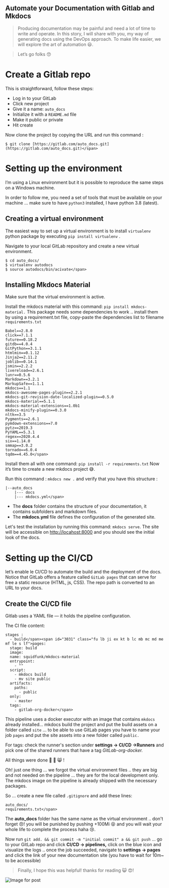 ## Automate your Documentation with Gitlab and Mkdocs



> Producing documentation may be painful and need a lot of time to write and operate. In this story, I will share with you, my way of generating docs using the DevOps approach. To make life easier, we will explore the art of automation 😃.

> Let’s go folks 😙

# Create a Gitlab repo

This is straightforward, follow these steps:

*   Log in to your GitLab
*   Click new project
*   Give it a name: `auto_docs`
*   Initialize it with a `README.md` file
*   Make it public or private
*   Hit create

Now clone the project by copying the URL and run this command :


```
$ git clone [https://gitlab.com/auto_docs.git](https://gitlab.com/auto_docs.git)</span>
```


# Setting up the environment

I’m using a Linux environment but it is possible to reproduce the same steps on a Windows machine.

In order to follow me, you need a set of tools that must be available on your machine … make sure to have `python3` installed, I have python 3.8 (latest).

## Creating a virtual environment

The easiest way to set up a virtual environment is to install `virtualenv` python package by executing `pip install virtualenv` .

Navigate to your local GitLab repository and create a new virtual environment.


```
$ cd auto_docs/
$ virtualenv autodocs
$ source autodocs/bin/acivate</span>
```


## Installing Mkdocs Material

Make sure that the virtual environment is active.

Install the mkdocs material with this command: `pip install mkdocs-material.`
This package needs some dependencies to work .. install them by using a requirement.txt file, copy-paste the dependencies list to filename `requirements.txt`


```
Babel==2.8.0
click==7.1.1
future==0.18.2
gitdb==4.0.4
GitPython==3.1.1
htmlmin==0.1.12
Jinja2==2.11.2
joblib==0.14.1
jsmin==2.2.2
livereload==2.6.1
lunr==0.5.6
Markdown==3.2.1
MarkupSafe==1.1.1
mkdocs==1.1
mkdocs-awesome-pages-plugin==2.2.1
mkdocs-git-revision-date-localized-plugin==0.5.0
mkdocs-material==5.1.1
mkdocs-material-extensions==1.0b1
mkdocs-minify-plugin==0.3.0
nltk==3.5
Pygments==2.6.1
pymdown-extensions==7.0
pytz==2019.3
PyYAML==5.3.1
regex==2020.4.4
six==1.14.0
smmap==3.0.2
tornado==6.0.4
tqdm==4.45.0</span>
```


Install them all with one command: `pip install -r requirements.txt`
Now it’s time to create a new mkdocs project 😅.

Run this command : `mkdocs new .` and verify that you have this structure :


```
|--auto_docs
    |--- docs
    |--- mkdocs.yml</span>
```


*   The **docs** folder contains the structure of your documentation, it contains subfolders and markdown files.
*   The **mkdocs.yml** file defines the configuration of the generated site.

Let's test the installation by running this command: `mkdocs serve`. The site will be accessible on [http://locahost:8000](http://locahost:8000) and you should see the initial look of the docs.

# Setting up the CI/CD

let’s enable le CI/CD to automate the build and the deployment of the docs. Notice that GitLab offers a feature called `GitLab pages` that can serve for free a static resource (HTML, js, CSS). The repo path is converted to an URL to your docs.

## Create the CI/CD file

Gitlab uses a YAML file — it holds the pipeline configuration.

The CI file content:


```
stages :
  - build</span><span id="3031" class="fu lb ji ex kt b lc mb mc md me mf le s lf">pages:
  stage: build
  image:
  name: squidfunk/mkdocs-material
  entrypoint:
    - ""
  script:
    - mkdocs build
    - mv site public
  artifacts:
    paths:
      - public
  only:
    - master
  tags:
    - gitlab-org-docker</span>
```


This pipeline uses a docker executor with an image that contains `mkdocs` already installed… mkdocs build the project and put the build assets on a folder called `site` … to be able to use GitLab pages you have to name your job `pages` and put the site assets into a new folder called `public.`

For tags: check the runner's section under **settings → CI/CD →Runners** and pick one of the shared runners that have a tag _GitLab-org-docker._

All things were done 🎉 🎉 😸 !

Oh! just one thing … we forgot the virtual environment files .. they are big and not needed on the pipeline … they are for the local development only. The mkdocs image on the pipeline is already shipped with the necessary packages.

So … create a new file called `.gitignore` and add these lines:


```
auto_docs/ 
requirements.txt</span>
```


The **auto_docs** folder has the same name as the virtual environment .. don't forget 😠! you will be punished by pushing +100Mi 😝 and you will wait your whole life to complete the process haha 😢.

Now run `git add. && git commit -m "initial commit" a && git push` … go to your GitLab repo and click **CI/CD → pipelines,** click on the blue icon and visualize the logs .. once the job succeeded, navigate to **settings -> pages** and click the link of your new documentation site (you have to wait for 10m~ to be accessible)

> Finally, I hope this was helpful! thanks for reading 😺 😍!

![Image for post](https://miro.medium.com/max/60/0*Piks8Tu6xUYpF4DU?q=20)

